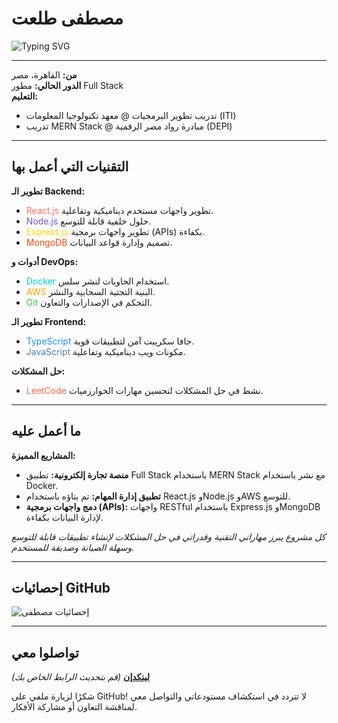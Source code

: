 # مصطفى طلعت

![Typing SVG](https://readme-typing-svg.herokuapp.com?color=%2336FDA44&size=32&center=true&vCenter=true&width=600&height=50&lines=مرحبًا+أنا+مصطفى+طلعت+%F0%9F%91%8B;مطور+Full+Stack;MERN+Stack+Developer;React.js+و+Node.js+و+AWS)

---

**من:** القاهرة، مصر  
**الدور الحالي:** مطور Full Stack  
**التعليم:**  
- تدريب تطوير البرمجيات @ معهد تكنولوجيا المعلومات (ITI)  
- تدريب MERN Stack @ مبادرة رواد مصر الرقمية (DEPI)

---

## التقنيات التي أعمل بها

**تطوير الـ Backend:**  
- <span style="color: #FF6F61;">React.js</span> تطوير واجهات مستخدم ديناميكية وتفاعلية.  
- <span style="color: #6A5ACD;">Node.js</span> حلول خلفية قابلة للتوسع.  
- <span style="color: #FFD700;">Express.js</span> تطوير واجهات برمجية (APIs) بكفاءة.  
- <span style="color: #FF4500;">MongoDB</span> تصميم وإدارة قواعد البيانات.

**أدوات و DevOps:**  
- <span style="color: #00CED1;">Docker</span> استخدام الحاويات لنشر سلس.  
- <span style="color: #FFA500;">AWS</span> البنية التحتية السحابية والنشر.  
- <span style="color: #32CD32;">Git</span> التحكم في الإصدارات والتعاون.

**تطوير الـ Frontend:**  
- <span style="color: #1E90FF;">TypeScript</span> جافا سكريبت آمن لتطبيقات قوية.  
- <span style="color: #4682B4;">JavaScript</span> مكونات ويب ديناميكية وتفاعلية.

**حل المشكلات:**  
- <span style="color: #FF6347;">LeetCode</span> نشط في حل المشكلات لتحسين مهارات الخوارزميات.

---

## ما أعمل عليه

**المشاريع المميزة:**  
- **منصة تجارة إلكترونية:** تطبيق Full Stack باستخدام MERN Stack مع نشر باستخدام Docker.  
- **تطبيق إدارة المهام:** تم بناؤه باستخدام React.js وNode.js وAWS للتوسع.  
- **دمج واجهات برمجية (APIs):** واجهات RESTful باستخدام Express.js وMongoDB لإدارة البيانات بكفاءة.

*كل مشروع يبرز مهاراتي التقنية وقدراتي في حل المشكلات لإنشاء تطبيقات قابلة للتوسع وسهلة الصيانة وصديقة للمستخدم.*

---

## إحصائيات GitHub
![إحصائيات مصطفى](https://github-readme-stats.vercel.app/api?username=Mostafa-Talaat98&show_icons=true&theme=dark)

---

## تواصلوا معي

**[لينكدإن](https://linkedin.com/in/your-profile)** *(قم بتحديث الرابط الخاص بك)*  

شكرًا لزيارة ملفي على GitHub! لا تتردد في استكشاف مستودعاتي والتواصل معي لمناقشة التعاون أو مشاركة الأفكار.
